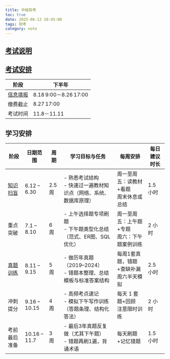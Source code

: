 ```yaml
---
title: 中级软考
toc: true
date: 2025-06-12 10:45:00
tags: 软考
category: note
---
```


## [考试说明](https://www.ruankao.org.cn/article/content/ksjs/02_45.html)

## [考试安排](https://www.ruankao.org.cn/article/content/2502121040396048212475606.html)

| 阶段  | 下半年                  |
| ----  | -------------------- |
| [信息填报](https://bm.ruankao.org.cn/sign/welcome) | 8.18 9:00－8.26 17:00 |
| 缴费截止  | 8.27 17:00           |
| 考试时间  | 11.8－11.11           |

## 学习安排

| 阶段           | 日期范围         | 周期    | 学习目标与任务                                   | 每周安排                       | 每日建议时长 |
| ------------ | ------------ | ----- | ----------------------------------------- | -------------------------- | ------ |
| [知识扫盲](https://pan.baidu.com/disk/main?from=homeSave#/index?category=all&path=%2F%E4%B8%AD%E8%BD%AF%E8%80%83%2F25%E6%96%B0%E8%AF%BE%E7%A8%8B---%E9%97%B2%E9%B1%BC%E5%8D%96%E5%AE%B6%E4%BA%91%E6%99%A8%E4%B9%8B%E8%A1%8C) | 6.12 – 6.30  | 2.5 周 | - 熟悉考试结构<br>- 快速过一遍教材知识点（网络、系统、数据库原理）     | 周一至周五：读教材+看题<br>周末休息或总结    | 1.5 小时 |
| 重点突破 | 7.1 – 8.10   | 6 周   | - 上午选择题专项刷题<br>- 下午题类型化总结（范式、ER图、SQL优化）   | 周一至周五：上午题+专题<br>周六：下午题案例训练 | 2 小时   |
| [真题训练](https://ruankaodaren.com) | 8.11 – 9.15  | 5 周   | - 做历年真题（2019–2024）<br>- 错题本整理、总结模板与标准答案结构 | 每周1套真题，错题+查缺补漏<br>周六半天模拟   | 2.5 小时 |
|冲刺提分 | 9.16 – 10.15 | 4 周   | - 高频考点速记<br>- 模拟下午写作训练（答题条理、结构化答法）        | 每天 1 套题+回顾<br>注意限时训练       | 2 小时   |
| 考前最后准备  | 10.16 – 11.7 | 3 周   | - 最后3年真题反复做（尤其下午题）<br>- 错题再刷1遍，背诵术语       | 每天刷题+记忆错题                  | 1.5 小时 |
